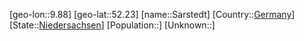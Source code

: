 ﻿---
location: [52.23,9.88]
type: City
tags:
- geo/City


SpocWebEntityId: 33963
isDeleted: false
confidential: public

---
[geo-lon::9.88]
[geo-lat::52.23]
[name::Sarstedt]
[Country::[Germany](geo/Continent/Europe/Germany.md)]
[State::[Niedersachsen](geo/Continent/Europe/Germany/Niedersachsen.md)]
[Population::]
[Unknown::]

